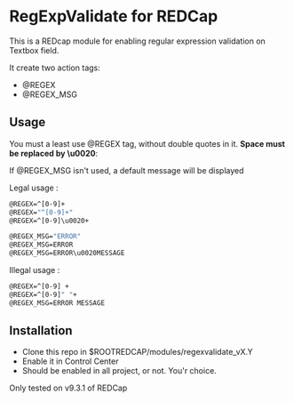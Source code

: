 # RegExpValidate for REDCap

This is a REDcap module for enabling regular expression validation on Textbox field.

It create two action tags:
* @REGEX 
* @REGEX_MSG

## Usage

You must a least use @REGEX tag, without double quotes in it. **Space must be replaced by \u0020**: 

If @REGEX_MSG isn't used, a default message will be displayed

Legal usage :
```bash
@REGEX=^[0-9]+
@REGEX="^[0-9]+"
@REGEX=^[0-9]\u0020+

@REGEX_MSG="ERROR"
@REGEX_MSG=ERROR
@REGEX_MSG=ERROR\u0020MESSAGE
```

Illegal usage :
```bash
@REGEX=^[0-9] +
@REGEX=^[0-9]" "+
@REGEX_MSG=ERROR MESSAGE
```


## Installation 

* Clone this repo in $ROOTREDCAP/modules/regexvalidate_vX.Y
* Enable it in Control Center
* Should be enabled in all project, or not. You'r choice.


Only tested on v9.3.1 of REDCap


